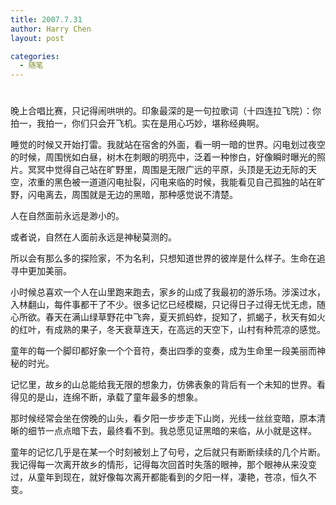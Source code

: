 ```yaml
---
title: 2007.7.31
author: Harry Chen
layout: post

categories:
  - 随笔
---
```

# 

晚上合唱比赛，只记得闹哄哄的。印象最深的是一句拉歌词（十四连拉飞院）：你拍一，我拍一，你们只会开飞机。实在是用心巧妙，堪称经典啊。

睡觉的时候又开始打雷。我就站在宿舍的外面，看一明一暗的世界。闪电划过夜空的时候，周围恍如白昼，树木在刺眼的明亮中，泛着一种惨白，好像瞬时曝光的照片。冥冥中觉得自己站在旷野里，周围是无限广远的平原，头顶是无边无际的天空，浓重的黑色被一道道闪电扯裂，闪电来临的时候，我能看见自己孤独的站在旷野，闪电离去，周围就是无边的黑暗，那种感觉说不清楚。

人在自然面前永远是渺小的。

或者说，自然在人面前永远是神秘莫测的。

所以会有那么多的探险家，不为名利，只想知道世界的彼岸是什么样子。生命在追寻中更加美丽。

小时候总喜欢一个人在山里跑来跑去，家乡的山成了我最初的游乐场。涉溪过水，入林翻山，每件事都干了不少。很多记忆已经模糊，只记得日子过得无忧无虑，随心所欲。春天在满山绿草野花中飞奔，夏天抓蚂蚱，捉知了，抓蝎子，秋天有如火的红叶，有成熟的果子，冬天衰草连天，在高远的天空下，山村有种荒凉的感觉。

童年的每一个脚印都好象一个个音符，奏出四季的变奏，成为生命里一段美丽而神秘的时光。

记忆里，故乡的山总能给我无限的想象力，仿佛表象的背后有一个未知的世界。看得见的是山，连绵不断，承载了童年最多的想象。

那时候经常会坐在傍晚的山头，看夕阳一步步走下山岗，光线一丝丝变暗，原本清晰的细节一点点暗下去，最终看不到。我总愿见证黑暗的来临，从小就是这样。

童年的记忆几乎是在某一个时刻被划上了句号，之后就只有断断续续的几个片断。我记得每一次离开故乡的情形，记得每次回首时失落的眼神，那个眼神从来没变过，从童年到现在，就好像每次离开都能看到的夕阳一样，凄艳，苍凉，恒久不变。
